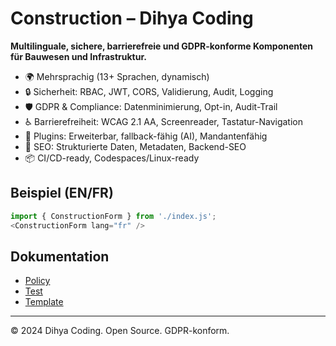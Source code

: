 # Construction – Dihya Coding

**Multilinguale, sichere, barrierefreie und GDPR-konforme Komponenten für Bauwesen und Infrastruktur.**

- 🌍 Mehrsprachig (13+ Sprachen, dynamisch)
- 🔒 Sicherheit: RBAC, JWT, CORS, Validierung, Audit, Logging
- 🛡️ GDPR & Compliance: Datenminimierung, Opt-in, Audit-Trail
- ♿ Barrierefreiheit: WCAG 2.1 AA, Screenreader, Tastatur-Navigation
- 🔌 Plugins: Erweiterbar, fallback-fähig (AI), Mandantenfähig
- 🚀 SEO: Strukturierte Daten, Metadaten, Backend-SEO
- 📦 CI/CD-ready, Codespaces/Linux-ready

## Beispiel (EN/FR)
```js
import { ConstructionForm } from './index.js';
<ConstructionForm lang="fr" />
```

## Dokumentation
- [Policy](./policy.md)
- [Test](../../../../tests/unit/construction.unit.js)
- [Template](../../../generation/templates/construction/template.js)

---
© 2024 Dihya Coding. Open Source. GDPR-konform.
